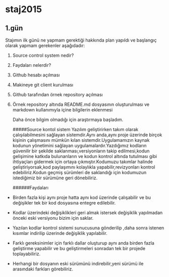 # staj2015

## 1.gün
 
  Stajımın ilk günü ne yapmam gerektiği  hakkında plan yapıldı ve başlangıç olarak yapmam gerekenler aşağıdadır:
  
1. Source control system nedir?
2. Faydaları nelerdir?
3. Github hesabı açılması 
4. Makineye git client kurulması
5. Github tarafından örnek repository açılması
6. Örnek repository altında README.md dosyasının oluşturulması ve markdown kullanımıyla içine bilgilerin eklenmesi

   Daha önce bilgim olmadığı için araştırmaya başladım.
   
   #####Source kontol sistem
    Yazılım geliştirirken takım olarak çalışılabilmesini sağlayan sistemdir.Aynı anda,aynı proje üzerinde birçok kişinin çalışmasını mümkün kılan sistemdir.Uygulamamızın kaynak kodunun yönetimini sağlayan uygulamalardır.Yazdığımız kodların güvenilir bir şekilde saklanması,versiyonların takip edilmesi,kodun gelişimine katkıda bulunanların ve kodun kontrol altında tutulması gibi ihtiyaçları gidermek için ortaya çıkmıştır.Kodumuzu takımlar halinde geliştiriyorsak,kod paylaşımını kolaylıkla yapabilir,revizyonları kontrol edebiliriz.Kodun geçmiş sürümleri de saklandığı için kodumuzun istediğimiz bir sürümüne geri dönebiliriz.
   
   ######Faydaları
+ Birden fazla kişi aynı proje hatta aynı kod üzerinde çalışabilir ve bu değişikler tek bir kod dosyasına entegre edilebilir.
* Kodlar üzerindeki değişiklikleri geri almak istersek değişiklik yapılmadan önceki eski versiyonu bizim için saklar.
- Yazılan kodlar kontrol sistemi sunucusuna gönderilip ,daha sonra istenen kısımlar indirilip üzerinde değişiklik yapılabilir.
+ Farklı gereksinimler için farklı dallar oluşturup aynı anda birden fazla geliştirme yapabilir ve bu geliştirmeleri sonradan tek bir projede toplayabiliriz.
* Herhangi bir dosyanın eski sürümünü indirebilir,yeni sürümü ile arasındaki farkları görebiliriz.

